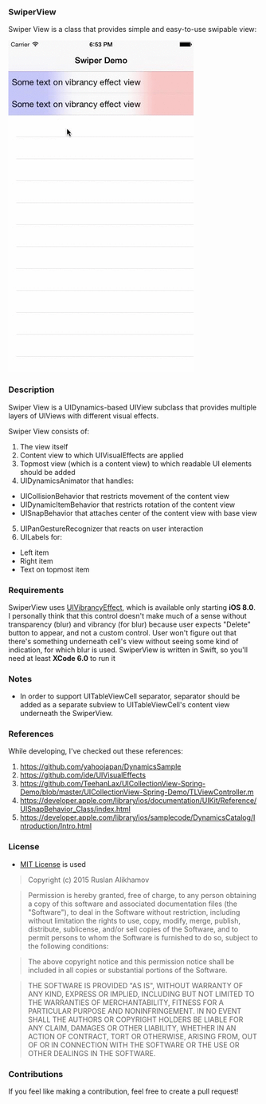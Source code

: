 ### SwiperView ###
Swiper View is a class that provides simple and easy-to-use swipable view:

![alt tag](swiper.gif)

### Description ###

Swiper View is a UIDynamics-based UIView subclass that provides multiple layers of UIViews with different visual effects.

Swiper View consists of:

1. The view itself
2. Content view to which UIVisualEffects are applied
3. Topmost view (which is a content view) to which readable UI elements should be added
4. UIDynamicsAnimator that handles:
  * UICollisionBehavior that restricts movement of the content view
  * UIDynamicItemBehavior that restricts rotation of the content view
  * UISnapBehavior that attaches center of the content view with base view
5. UIPanGestureRecognizer that reacts on user interaction
6. UILabels for: 
  * Left item
  * Right item
  * Text on topmost item

### Requirements ###

SwiperView uses [UIVibrancyEffect](https://developer.apple.com/library/prerelease/ios/documentation/UIKit/Reference/UIVibrancyEffect/index.html), which is available only starting **iOS 8.0**.
I personally think that this control doesn't make much of a sense without transparency (blur) and vibrancy (for blur) because user expects "Delete" button to appear, and not a custom control. User won't figure out that there's something underneath cell's view without seeing some kind of indication, for which blur is used.
SwiperView is written in Swift, so you'll need at least **XCode 6.0** to run it

### Notes ###

* In order to support UITableViewCell separator, separator should be added as a separate subview to UITableViewCell's content view underneath the SwiperView.

### References ###

While developing, I've checked out these references:

1. https://github.com/yahoojapan/DynamicsSample
2. https://github.com/ide/UIVisualEffects
3. https://github.com/TeehanLax/UICollectionView-Spring-Demo/blob/master/UICollectionView-Spring-Demo/TLViewController.m
4. https://developer.apple.com/library/ios/documentation/UIKit/Reference/UISnapBehavior_Class/index.html
5. https://developer.apple.com/library/ios/samplecode/DynamicsCatalog/Introduction/Intro.html

### License ###

* [MIT License](http://opensource.org/licenses/MIT) is used

> Copyright (c) 2015 Ruslan Alikhamov

> Permission is hereby granted, free of charge, to any person obtaining a copy of this software and associated documentation files (the "Software"), to deal in the Software without restriction, including without limitation the rights to use, copy, modify, merge, publish, distribute, sublicense, and/or sell copies of the Software, and to permit persons to whom the Software is furnished to do so, subject to the following conditions:

> The above copyright notice and this permission notice shall be included in all copies or substantial portions of the Software.

> THE SOFTWARE IS PROVIDED "AS IS", WITHOUT WARRANTY OF ANY KIND, EXPRESS OR IMPLIED, INCLUDING BUT NOT LIMITED TO THE WARRANTIES OF MERCHANTABILITY, FITNESS FOR A PARTICULAR PURPOSE AND NONINFRINGEMENT. IN NO EVENT SHALL THE AUTHORS OR COPYRIGHT HOLDERS BE LIABLE FOR ANY CLAIM, DAMAGES OR OTHER LIABILITY, WHETHER IN AN ACTION OF CONTRACT, TORT OR OTHERWISE, ARISING FROM, OUT OF OR IN CONNECTION WITH THE SOFTWARE OR THE USE OR OTHER DEALINGS IN THE SOFTWARE.


### Contributions ###

If you feel like making a contribution, feel free to create a pull request!
